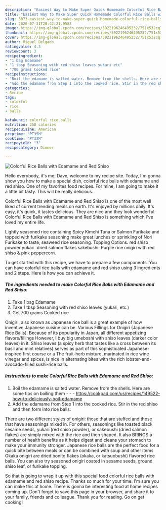 ```yaml
---
description: "Easiest Way to Make Super Quick Homemade Colorful Rice Balls with Edamame and Red Shiso"
title: "Easiest Way to Make Super Quick Homemade Colorful Rice Balls with Edamame and Red Shiso"
slug: 3073-easiest-way-to-make-super-quick-homemade-colorful-rice-balls-with-edamame-and-red-shiso
date: 2020-07-31T20:42:21.958Z
image: https://img-global.cpcdn.com/recipes/5922196246495232/751x532cq70/colorful-rice-balls-with-edamame-and-red-shiso-recipe-main-photo.jpg
thumbnail: https://img-global.cpcdn.com/recipes/5922196246495232/751x532cq70/colorful-rice-balls-with-edamame-and-red-shiso-recipe-main-photo.jpg
cover: https://img-global.cpcdn.com/recipes/5922196246495232/751x532cq70/colorful-rice-balls-with-edamame-and-red-shiso-recipe-main-photo.jpg
author: Miguel Delgado
ratingvalue: 4.3
reviewcount: 3
recipeingredient:
- "1 bag Edamame"
- "1 tbsp Seasoning with red shiso leaves yukari etc"
- "700 grams Cooked rice"
recipeinstructions:
- "Boil the edamame is salted water. Remove from the shells. Here are some tips on boiling them -  https://cookpad.com/us/recipes/149522-how-to-deliciously-boil-edamame"
- "Add the edamame from Step 1 into the cooked rice. Stir in the red shiso and then form into rice balls."
categories:
- Recipe
tags:
- colorful
- rice
- balls

katakunci: colorful rice balls 
nutrition: 258 calories
recipecuisine: American
preptime: "PT35M"
cooktime: "PT32M"
recipeyield: "3"
recipecategory: Dinner

---
```



![Colorful Rice Balls with Edamame and Red Shiso](https://img-global.cpcdn.com/recipes/5922196246495232/751x532cq70/colorful-rice-balls-with-edamame-and-red-shiso-recipe-main-photo.jpg)

Hello everybody, it's me, Dave, welcome to my recipe site. Today, I'm gonna show you how to make a special dish, colorful rice balls with edamame and red shiso. One of my favorites food recipes. For mine, I am going to make it a little bit tasty. This will be really delicious.

Colorful Rice Balls with Edamame and Red Shiso is one of the most well liked of current trending meals on earth. It's enjoyed by millions daily. It's easy, it's quick, it tastes delicious. They are nice and they look wonderful. Colorful Rice Balls with Edamame and Red Shiso is something which I've loved my entire life.

Lightly seasoned rice containing Spicy Kimchi Tuna or Salmon Furikake and topped with furikake seasoning make great lunches or sprinkling of Nori Furikake to taste, seaweed rice seasoning. Topping Options. red shiso powder yukari. dried salmon flakes sakebushi. Purple rice onigiri with red shiso &amp; pink peppercorn.


To get started with this recipe, we have to prepare a few components. You can have colorful rice balls with edamame and red shiso using 3 ingredients and 2 steps. Here is how you can achieve it.

<!--inarticleads1-->

##### The ingredients needed to make Colorful Rice Balls with Edamame and Red Shiso:

1. Take 1 bag Edamame
1. Take 1 tbsp Seasoning with red shiso leaves (yukari, etc.)
1. Get 700 grams Cooked rice


Onigiri, also known as Japanese rice ball is a great example of how inventive Japanese cuisine can be. Various Fillings for Onigiri (Japanese Rice Balls). Because of its popularity in Japan, all different appetizing flavors/fillings However, I buy big umeboshi with shiso leaves (darker color leaves) in it. Shiso leaves (a spicy herb that tastes like a cross between its basil and mint relatives) serves as part of this sophisticated Japanese-inspired first course or a The fruit-herb mixture, marinated in rice wine vinegar and spices, is nice in alternating bites with the rich lobster-and-avocado-filled sushi-rice balls. 

<!--inarticleads2-->

##### Instructions to make Colorful Rice Balls with Edamame and Red Shiso:

1. Boil the edamame is salted water. Remove from the shells. Here are some tips on boiling them - -  - https://cookpad.com/us/recipes/149522-how-to-deliciously-boil-edamame
1. Add the edamame from Step 1 into the cooked rice. Stir in the red shiso and then form into rice balls.


There are two different styles of onigiri: those that are stuffed and those that have seasonings mixed in. For others, seasonings like toasted black sesame seeds, yukari (red shiso powder), or sakebushi (dried salmon flakes) are simply mixed with the rice and then shaped. It also BRINGS a number of health benefits as it helps digest and cleans your stomach to make your immunity stronger. Japanese rice balls are the perfect food for a quick bite between meals or can be combined with soup and other items Okaka onigiri are dried bonito flakes (okaka, or katsuobushi) flavored rice balls. You can also try seasoned onigiri coated in sesame seeds, ground shiso leaf, or furikake topping. 

So that is going to wrap it up with this special food colorful rice balls with edamame and red shiso recipe. Thanks so much for your time. I'm sure you can make this at home. There is gonna be interesting food at home recipes coming up. Don't forget to save this page in your browser, and share it to your family, friends and colleague. Thank you for reading. Go on get cooking!

